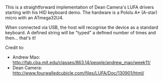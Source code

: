 This is a straightforward implementation of Dean Camera's LUFA drivers starting with his HID keyboard demo.  The hardware is a Pololu A* (A-star) micro with an ATmega32U4.

When connected via USB, the host will recognise the device as a standard keyboard.  A defined string will be "typed" a defined number of times and then... that's it!

Credit to:
- Andrew Mao: http://fab.cba.mit.edu/classes/863.14/people/andrew_mao/week11/
- Dean Camera: http://www.fourwalledcubicle.com/files/LUFA/Doc/130901/html/

